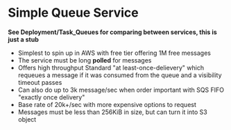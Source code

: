 # Simple Queue Service

**See Deployment/Task_Queues for comparing between services, this is just a stub**

- Simplest to spin up in AWS with free tier offering 1M free messages
- The service must be long **polled** for messages
- Offers high throughput Standard "at least-once-delievery" which requeues a message if it was consumed from the queue and a visibility timeout passes
- Can also do up to 3k message/sec when order important with  SQS FIFO "exactly once delivery"
- Base rate of 20k+/sec with more expensive options to request
- Messages must be less than 256KiB in size, but can turn it into S3 object




